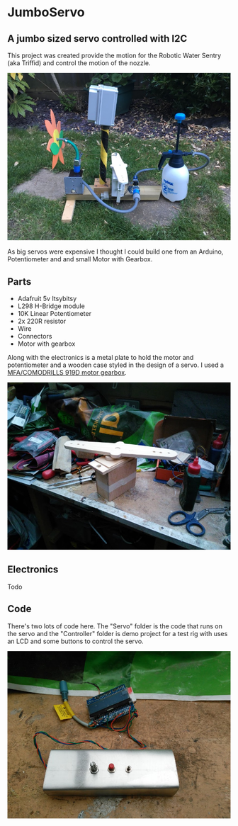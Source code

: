 # JumboServo
## A jumbo sized servo controlled with I2C

This project was created provide the motion for the Robotic Water Sentry (aka Triffid) and control the motion of the nozzle. 

![Squirting water game](Game2.jpg "Squirting water game")

As big servos were expensive I thought I could build one from an Arduino, Potentiometer and and small Motor with Gearbox.

## Parts

* Adafruit 5v Itsybitsy
* L298 H-Bridge module
* 10K Linear Potentiometer
* 2x 220R resistor
* Wire
* Connectors
* Motor with gearbox

Along with the electronics is a metal plate to hold the motor and potentiometer and a wooden case styled in the design of a servo. I used a [MFA/COMODRILLS 919D motor gearbox](https://www.mfacomodrills.com/gearboxes/919d_series.html).

![Servo Case](ServoCase.jpg "Servo Case")

## Electronics

Todo

## Code

There's two lots of code here. The "Servo" folder is the code that runs on the servo and the "Controller" folder is demo project for a test rig with uses an LCD and some buttons to control the servo.

![Test Rig](TestRig.jpg "Squirting water game")
